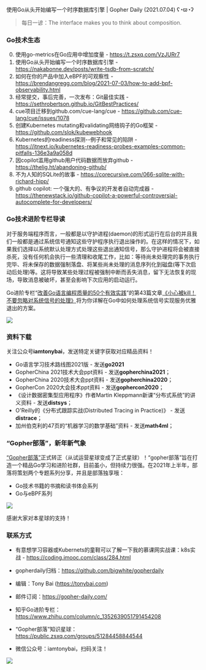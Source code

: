 使用Go从头开始编写一个时序数据库引擎 | Gopher Daily (2021.07.04) ʕ◔ϖ◔ʔ

>每日一谚：The interface makes you to think about composition.

### Go技术生态

0. 使用go-metrics在Go应用中增加度量 - https://t.zsxq.com/VzJURr7
1. 使用Go从头开始编写一个时序数据库引擎 - https://nakabonne.dev/posts/write-tsdb-from-scratch/
2. 如何在你的产品中加入eBPF的可观察性 - https://brendangregg.com/blog/2021-07-03/how-to-add-bpf-observability.html
3. 经常提交，事后完善，一次发布：Git最佳实践 - https://sethrobertson.github.io/GitBestPractices/
4. cue项目迁移到github.com/cue-lang/cue - https://github.com/cue-lang/cue/issues/1078
5. 创建Kubernetes mutating和validating网络钩子的Go框架 - https://github.com/slok/kubewebhook
6. Kubernetes的readiness探测--例子和常见的陷阱 - https://itnext.io/kubernetes-readiness-probes-examples-common-pitfalls-136e3a9a058d
7. 因copilot滥用github用户代码数据而放弃github - https://thelig.ht/abandoning-github/
8. 不为人知的SQLite的故事 - https://corecursive.com/066-sqlite-with-richard-hipp/
9. github copilot: 一个强大的、有争议的开发者自动完成器 - https://thenewstack.io/github-copilot-a-powerful-controversial-autocomplete-for-developers/


### Go技术进阶专栏导读

对于服务端程序而言，一般都是以守护进程(daemon)的形式运行在后台的并且我们一般都是通过系统信号通知这些守护程序执行退出操作的。在这样的情况下，如果我们选择以系统默认处理方式处理这些退出通知信号，那么守护进程将会被直接杀死，没有任何机会执行一些清理和收尾工作，比如：等待尚未处理完的事务执行完毕、将未保存的数据强制落盘、将某些尚未处理的消息序列化到磁盘(等下次启动后处理)等。这将导致某些处理过程被强制中断而丢失消息，留下无法恢复的现场，导致消息被破坏，甚至会影响下次应用的启动运行。

Go进阶专栏“[改善Go语⾔编程质量的50个有效实践](https://mp.weixin.qq.com/s/RThCEQOdytQxwrMP7XRTRw)”的第43篇文章[《小心被kill！不要忽略对系统信号的处理》](https://www.imooc.com/read/87/article/2473)将为你详解在Go中如何处理系统信号实现服务优雅退出的方案。

![](http://image.tonybai.com/img/202011/go-column-pgo-with-qr-and-text.png)


### 资料下载

关注公众号**iamtonybai**，发送特定关键字获取对应精品资料！

* Go语言学习技术路线图2021版 - 发送**go2021**
* GopherChina 2021技术大会ppt资料 - 发送**gopherchina2021**；
* GopherChina 2020技术大会ppt资料 - 发送**gopherchina2020**；
* GopherCon 2020大会技术ppt资料 - 发送**gophercon2020**；
* 《设计数据密集型应用程序》作者Martin Kleppmann新课“分布式系统”的讲义资料 - 发送**distsys**；
* O'Reilly的《分布式跟踪实战(Distributed Tracing in Practice)》 - 发送**distrace**；
* 加州伯克利的47页的“机器学习的数学基础”资料 - 发送**math4ml**；

### “Gopher部落”，新年新气象

[“Gopher部落”](https://mp.weixin.qq.com/s/jUqAL7hf2GmMun64BJufEA)正式转正（从试运营星球变成了正式星球）！“gopher部落”旨在打造一个精品Go学习和进阶社群，目前虽小，但持续力很强。在2021年上半年，部落将策划两个专题系列分享，并且是部落独享哦：

* Go技术书籍的书摘和读书体会系列
* Go与eBPF系列

![](http://image.tonybai.com/img/202103/gopher-tribe-zsxq-card.png)

感谢大家对本星球的支持！

### 联系方式

* 有意想学习容器或Kubernets的童鞋可以了解一下我的慕课网实战课：k8s实战 - https://coding.imooc.com/class/284.html
* gopherdaily归档：https://github.com/bigwhite/gopherdaily

* 编辑：Tony Bai (https://tonybai.com)
* 邮件订阅：https://gopher-daily.com/
* 知乎Go进阶专栏：https://www.zhihu.com/column/c_1352639051791454208
* “Gopher部落”知识星球：https://public.zsxq.com/groups/51284458844544
* 微信公众号：iamtonybai，扫码关注！

![](http://image.tonybai.com/img/202011/qrcode_for_iamtonybai.jpg)

